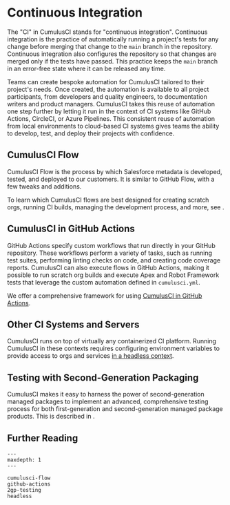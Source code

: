 # Continuous Integration

The "CI" in CumulusCI stands for "continuous integration".
Continuous integration is the practice of automatically running a
project's tests for any change before merging that change to the `main`
branch in the repository. Continuous integration also configures the
repository so that changes are merged only if the tests have passed.
This practice keeps the `main` branch in an error-free state where it
can be released any time.

Teams can create bespoke automation for CumulusCI tailored to their
project's needs. Once created, the automation is available to all
project participants, from developers and quality engineers, to
documentation writers and product managers. CumulusCI takes this reuse
of automation one step further by letting it run in the context of CI
systems like GitHub Actions, CircleCI, or Azure Pipelines. This
consistent reuse of automation from local environments to cloud-based CI
systems gives teams the ability to develop, test, and deploy their
projects with confidence.

## CumulusCI Flow

CumulusCI Flow is the process by which Salesforce metadata is developed,
tested, and deployed to our customers. It is similar to GitHub Flow,
with a few tweaks and additions.

To learn which CumulusCI flows are best designed for creating scratch
orgs, running CI builds, managing the development process, and more, see
[](cumulusci-flow).

## CumulusCI in GitHub Actions

GitHub Actions specify custom workflows that run directly in your GitHub
repository. These workflows perform a variety of tasks, such as running
test suites, performing linting checks on code, and creating code
coverage reports. CumulusCI can also execute flows in GitHub Actions,
making it possible to run scratch org builds and execute Apex and Robot
Framework tests that leverage the custom automation defined in
`cumulusci.yml`.

We offer a comprehensive framework for using [CumulusCI in GitHub Actions](github-actions).

## Other CI Systems and Servers

CumulusCI runs on top of virtually any containerized CI platform.
Running CumulusCI in these contexts requires configuring environment
variables to provide access to orgs and services [in a headless context](headless).

## Testing with Second-Generation Packaging

CumulusCI makes it easy to harness the power of second-generation
managed packages to implement an advanced, comprehensive testing process
for both first-generation and second-generation managed package products. This is
described in [](2gp-testing).

## Further Reading

```{toctree}
---
maxdepth: 1
---

cumulusci-flow
github-actions
2gp-testing
headless
```
